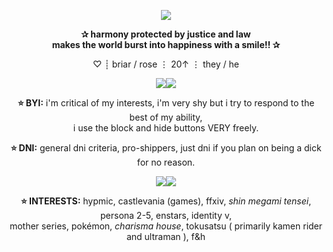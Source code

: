   <p align="center">
  <img src="https://64.media.tumblr.com/71a79e65a062a1091884696b042cc113/200f4c51a66335d3-0c/s540x810/473add70e33a921b363315f24a3545119f26d196.gif" />
</p>
   <p align="center"> <b> ✰ harmony protected by justice and law
<br align="center"> makes the world burst into happiness with a smile!! ✰</b>
</p>
   <p align="center">  ♡︎ ┊ briar / rose ⋮ 20↑ ⋮ they / he</b>
</p>
  <p align="center">
  <img src="https://64.media.tumblr.com/942c13a721302cff61906d3eaebf2c23/9cef6d1425b04a53-d8/s250x400/0e21cf3a5fc4e782346c968555c2ad7f1b2a2667.gif" /><img src="https://64.media.tumblr.com/942c13a721302cff61906d3eaebf2c23/9cef6d1425b04a53-d8/s250x400/0e21cf3a5fc4e782346c968555c2ad7f1b2a2667.gif" />
</p>

</p>
   <p align="center"><b>⭐ BYI:</b> i'm critical of my interests, i'm very shy but i try to respond to the best of my ability, <br>i use the block and hide buttons VERY freely.
</p>
   <p align="center"><b>⭐ DNI:</b> general dni criteria, pro-shippers, just dni if you plan on being a dick for no reason.
</p>
<p align="center">
  <img src="https://64.media.tumblr.com/942c13a721302cff61906d3eaebf2c23/9cef6d1425b04a53-d8/s250x400/0e21cf3a5fc4e782346c968555c2ad7f1b2a2667.gif" /><img src="https://64.media.tumblr.com/942c13a721302cff61906d3eaebf2c23/9cef6d1425b04a53-d8/s250x400/0e21cf3a5fc4e782346c968555c2ad7f1b2a2667.gif" />
</p>
     <p align="center"><b>⭐ INTERESTS:</b> hypmic, castlevania (games), ffxiv, <i>shin megami tensei</i>, persona 2-5, enstars, identity v, <br>mother series, pokémon, <i>charisma house</i>, tokusatsu ( primarily kamen rider and ultraman ), f&h
</p>
